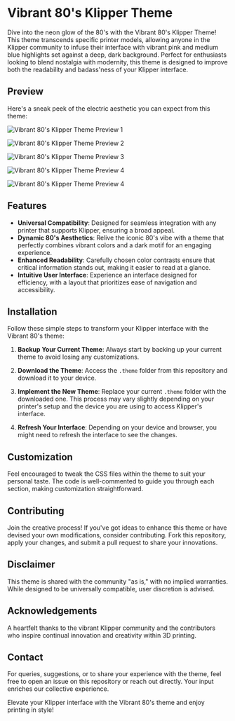 # Vibrant 80's Klipper Theme

Dive into the neon glow of the 80's with the Vibrant 80's Klipper Theme! This theme transcends specific printer models, allowing anyone in the Klipper community to infuse their interface with vibrant pink and medium blue highlights set against a deep, dark background. Perfect for enthusiasts looking to blend nostalgia with modernity, this theme is designed to improve both the readability and badass'ness of your Klipper interface.

## Preview

Here's a sneak peek of the electric aesthetic you can expect from this theme:

![Vibrant 80's Klipper Theme Preview 1](https://github.com/OrloDavid/Vibrant_80s_Klipper/blob/main/.theme/Preview/Klipper_Kobra_Theme_00.png?raw=true)

![Vibrant 80's Klipper Theme Preview 2](https://github.com/OrloDavid/Vibrant_80s_Klipper/blob/main/.theme/Preview/Klipper_Kobra_Theme_01.png?raw=true)

![Vibrant 80's Klipper Theme Preview 3](https://github.com/OrloDavid/Vibrant_80s_Klipper/blob/main/.theme/Preview/Klipper_Kobra_Theme_02.png?raw=true)

![Vibrant 80's Klipper Theme Preview 4](https://github.com/OrloDavid/Vibrant_80s_Klipper/blob/main/.theme/Preview/Klipper_Kobra_Theme_03.png?raw=true)

![Vibrant 80's Klipper Theme Preview 4](https://github.com/OrloDavid/Vibrant_80s_Klipper/blob/main/.theme/Preview/Klipper_Kobra_Theme_04.png?raw=true)

## Features

- **Universal Compatibility**: Designed for seamless integration with any printer that supports Klipper, ensuring a broad appeal.
- **Dynamic 80's Aesthetics**: Relive the iconic 80's vibe with a theme that perfectly combines vibrant colors and a dark motif for an engaging experience.
- **Enhanced Readability**: Carefully chosen color contrasts ensure that critical information stands out, making it easier to read at a glance.
- **Intuitive User Interface**: Experience an interface designed for efficiency, with a layout that prioritizes ease of navigation and accessibility.

## Installation

Follow these simple steps to transform your Klipper interface with the Vibrant 80's theme:

1. **Backup Your Current Theme**: Always start by backing up your current theme to avoid losing any customizations.

2. **Download the Theme**: Access the `.theme` folder from this repository and download it to your device.

3. **Implement the New Theme**: Replace your current `.theme` folder with the downloaded one. This process may vary slightly depending on your printer's setup and the device you are using to access Klipper's interface.

4. **Refresh Your Interface**: Depending on your device and browser, you might need to refresh the interface to see the changes. 

## Customization

Feel encouraged to tweak the CSS files within the theme to suit your personal taste. The code is well-commented to guide you through each section, making customization straightforward.

## Contributing

Join the creative process! If you've got ideas to enhance this theme or have devised your own modifications, consider contributing. Fork this repository, apply your changes, and submit a pull request to share your innovations.

## Disclaimer

This theme is shared with the community "as is," with no implied warranties. While designed to be universally compatible, user discretion is advised.

## Acknowledgements

A heartfelt thanks to the vibrant Klipper community and the contributors who inspire continual innovation and creativity within 3D printing.

## Contact

For queries, suggestions, or to share your experience with the theme, feel free to open an issue on this repository or reach out directly. Your input enriches our collective experience.

Elevate your Klipper interface with the Vibrant 80's theme and enjoy printing in style!

